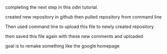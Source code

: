 completing the next step in this odin tutorial.


created new repository in github then pulled repository from command line

Then used command line to upload this file to newly created repository

then saved this file again with these new comments and uploaded

goal is to remake something like the google homepage
